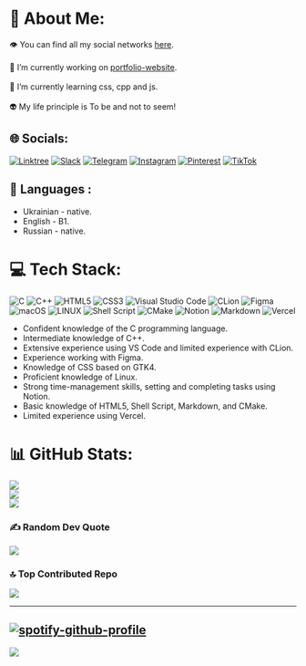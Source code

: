 # 💫 About Me:
👁️ You can find all my social networks [here](https://linktr.ee/criops?utm_source=linktree_profile_share&ltsid=366fa86c-720a-4606-a285-f513d67ff285).<br><br>🔭 I’m currently working on [portfolio-website](https://serikov-ilya.vercel.app/).<br><br>🌱 I’m currently learning css, cpp and js.<br><br>👽 My life principle is To be and not to seem!


## 🌐 Socials:
[![Linktree](https://img.shields.io/badge/linktree-1de9b6?style=for-the-badge&logo=linktree&logoColor=white)](https://linktr.ee/criops?utm_source=linktree_profile_share&ltsid=fdedfe87-2fed-4f85-abcd-b6cb2ff334eb) [![Slack](https://img.shields.io/badge/Slack-4A154B?style=for-the-badge&logo=slack&logoColor=white)](https://ucode-connect.slack.com/team/U041DKWM3SM) [![Telegram](https://img.shields.io/badge/Telegram-2CA5E0?style=for-the-badge&logo=telegram&logoColor=white)](https://t.me/hicoolasss) [![Instagram](https://img.shields.io/badge/Instagram-%23E4405F.svg?style=for-the-badge&logo=Instagram&logoColor=white)](https://instagram.com/hicoolasss) [![Pinterest](https://img.shields.io/badge/Pinterest-%23E60023.svg?style=for-the-badge&logo=Pinterest&logoColor=white)](https://pinterest.com/hicoolasss) [![TikTok](https://img.shields.io/badge/TikTok-%23000000.svg?style=for-the-badge&logo=TikTok&logoColor=white)](https://tiktok.com/@hicoolasss) 


## 🗽 Languages :
- Ukrainian - native.
-  English - B1.
-  Russian - native.

# 💻 Tech Stack:
![C](https://img.shields.io/badge/c-%2300599C.svg?style=for-the-badge&logo=c&logoColor=white) ![C++](https://img.shields.io/badge/c++-%2300599C.svg?style=for-the-badge&logo=c%2B%2B&logoColor=white)
![HTML5](https://img.shields.io/badge/html5-%23E34F26.svg?style=for-the-badge&logo=html5&logoColor=white)
![CSS3](https://img.shields.io/badge/css3-%231572B6.svg?style=for-the-badge&logo=css3&logoColor=white) 
![Visual Studio Code](https://img.shields.io/badge/Visual%20Studio%20Code-0078d7.svg?style=for-the-badge&logo=visual-studio-code&logoColor=white)
![CLion](https://img.shields.io/badge/CLion-black?style=for-the-badge&logo=clion&logoColor=white)
![Figma](https://img.shields.io/badge/figma-%23F24E1E.svg?style=for-the-badge&logo=figma&logoColor=white)
![macOS](https://img.shields.io/badge/mac%20os-000000?style=for-the-badge&logo=macos&logoColor=F0F0F0) ![LINUX](https://img.shields.io/badge/Linux-FCC624?style=for-the-badge&logo=linux&logoColor=black) 
![Shell Script](https://img.shields.io/badge/shell_script-%23121011.svg?style=for-the-badge&logo=gnu-bash&logoColor=white)  ![CMake](https://img.shields.io/badge/CMake-%23008FBA.svg?style=for-the-badge&logo=cmake&logoColor=white) ![Notion](https://img.shields.io/badge/Notion-%23000000.svg?style=for-the-badge&logo=notion&logoColor=white)
![Markdown](https://img.shields.io/badge/markdown-%23000000.svg?style=for-the-badge&logo=markdown&logoColor=white)
![Vercel](https://img.shields.io/badge/vercel-%23000000.svg?style=for-the-badge&logo=vercel&logoColor=white)

- Confident knowledge of the C programming language.
- Intermediate knowledge of C++.
- Extensive experience using VS Code and limited experience with CLion.
- Experience working with Figma.
- Knowledge of CSS based on GTK4.
- Proficient knowledge of Linux.
- Strong time-management skills, setting and completing tasks using Notion.
- Basic knowledge of HTML5, Shell Script, Markdown, and CMake.
- Limited experience using Vercel.

# 📊 GitHub Stats:
![](https://github-readme-stats.vercel.app/api?username=hicoolasss&theme=tokyonight&hide_border=false&include_all_commits=false&count_private=false)<br/>
![](https://github-readme-streak-stats.herokuapp.com/?user=hicoolasss&theme=tokyonight&hide_border=false)<br/>
![](https://github-readme-stats.vercel.app/api/top-langs/?username=hicoolasss&theme=tokyonight&hide_border=false&include_all_commits=false&count_private=false&layout=compact)

### ✍️ Random Dev Quote
![](https://quotes-github-readme.vercel.app/api?type=horizontal&theme=tokyonight)

### 🔝 Top Contributed Repo
![](https://github-contributor-stats.vercel.app/api?username=hicoolasss&limit=5&theme=tokyonight&combine_all_yearly_contributions=true)

---
[![spotify-github-profile](https://spotify-github-profile.vercel.app/api/view?uid=4dmh2e2e1bocm9htndnc8nnjl&cover_image=true&theme=default&show_offline=true&background_color=171722&interchange=false&bar_color=b1bae6&bar_color_cover=false)](https://spotify-github-profile.vercel.app/api/view?uid=4dmh2e2e1bocm9htndnc8nnjl&redirect=true)
---

[![](https://visitcount.itsvg.in/api?id=hicoolasss&icon=2&color=1)](https://visitcount.itsvg.in)
